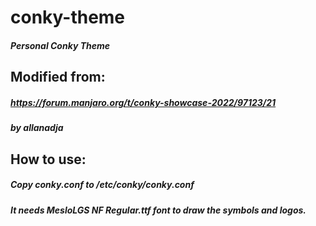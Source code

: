 # conky-theme
##### Personal Conky Theme

## Modified from:

##### https://forum.manjaro.org/t/conky-showcase-2022/97123/21
##### by allanadja

## How to use:

##### Copy conky.conf to /etc/conky/conky.conf
##### It needs MesloLGS NF Regular.ttf font to draw the symbols and logos.
